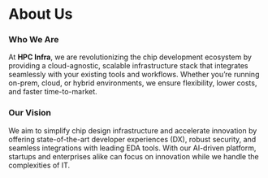 # About Us

### Who We Are

At **HPC Infra**, we are revolutionizing the chip development ecosystem by
providing a cloud-agnostic, scalable infrastructure stack that integrates
seamlessly with your existing tools and workflows. Whether you’re running
on-prem, cloud, or hybrid environments, we ensure flexibility, lower costs,
and faster time-to-market.

### Our Vision

We aim to simplify chip design infrastructure and accelerate innovation by
offering state-of-the-art developer experiences (DX), robust security, and
seamless integrations with leading EDA tools. With our AI-driven platform,
startups and enterprises alike can focus on innovation while we handle the
complexities of IT.
